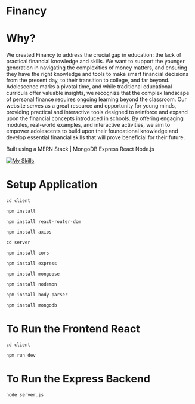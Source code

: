 # Financy

# Why?

We created Financy to address the crucial gap in education: the lack of practical financial knowledge and skills. We want to support the younger generation in navigating the complexities of money matters, and ensuring they have the right knowledge and tools to make smart financial decisions from the present day, to their transition to college, and far beyond. Adolescence marks a pivotal time, and while traditional educational curricula offer valuable insights, we recognize that the complex landscape of personal finance requires ongoing learning beyond the classroom. Our website serves as a great resource and opportunity for young minds, providing practical and interactive tools designed to reinforce and expand upon the financial concepts introduced in schools. By offering engaging modules, real-world examples, and interactive activities, we aim to empower adolescents to build upon their foundational knowledge and develop essential financial skills that will prove beneficial for their future.

Built using a MERN Stack | MongoDB Express React Node.js

[![My Skills](https://skillicons.dev/icons?i=mongodb,express,react,nodejs)](https://skillicons.dev)

# Setup Application 

<code>cd client</code>

<code>npm install</code>

<code>npm install react-router-dom</code>

<code>npm install axios</code>

<code>cd server</code>

<code>npm install cors</code>

<code>npm install express</code>

<code>npm install mongoose</code>

<code>npm install nodemon</code>

<code>npm install body-parser</code>

<code>npm install mongodb</code>

# To Run the Frontend React

<code>cd client</code>

<code>npm run dev</code>

# To Run the Express Backend

<code>node server.js</code>
     
 

